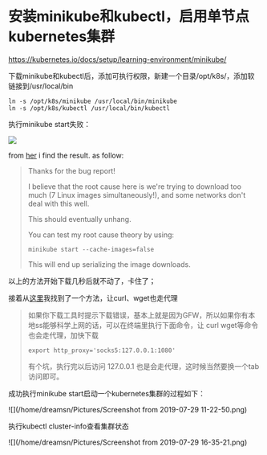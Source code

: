 # 安装minikube和kubectl，启用单节点kubernetes集群



https://kubernetes.io/docs/setup/learning-environment/minikube/

下载minikube和kubectl后，添加可执行权限，新建一个目录/opt/k8s/，添加软链接到/usr/local/bin

```shell
ln -s /opt/k8s/minikube /usr/local/bin/minikube
ln -s /opt/k8s/kubectl /usr/local/bin/kubectl
```

执行minikube start失败：

<img src="/home/dreamsn/Pictures/Screenshot from 2019-07-28 17-27-25.png" />

from [her]( https://github.com/kubernetes/minikube/issues/4035) i find the result. as follow:

> Thanks for the bug report!
>
> I believe that the root cause here is we're trying to download too  much (7 Linux images simultaneously!), and some networks don't deal with  this well.
>
> This should eventually unhang.
>
> You can test my root cause theory by using:
>
> ```
> minikube start --cache-images=false
> ```
>
> This will end up serializing the image downloads.

以上的方法开始下载几秒后就不动了，卡住了；

接着从[这里](https://qii404.me/2018/01/06/minukube.html)我找到了一个方法，让curl、wget也走代理

> 如果你下载工具时提示下载错误，基本上就是因为GFW，所以如果你有本地ss能够科学上网的话，可以在终端里执行下面命令，让 curl wget等命令也会走代理，加快下载
>
> ```
> export http_proxy='socks5:127.0.0.1:1080'
> ```
>
> 有个坑，执行完以后访问 127.0.0.1 也是会走代理，这时候当然要换一个tab访问即可。

成功执行minikube start启动一个kubernetes集群的过程如下：

![](/home/dreamsn/Pictures/Screenshot from 2019-07-29 11-22-50.png)

执行kubectl cluster-info查看集群状态

![](/home/dreamsn/Pictures/Screenshot from 2019-07-29 16-35-21.png)



